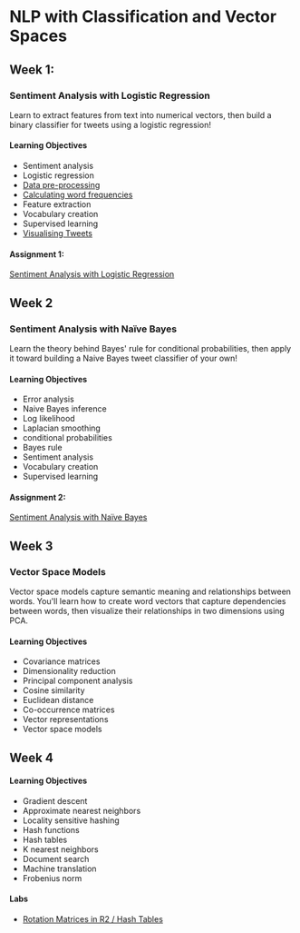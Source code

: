 # NLP with Classification and Vector Spaces

## Week 1: 

### Sentiment Analysis with Logistic Regression

Learn to extract features from text into numerical vectors, then build a binary classifier for tweets using a logistic regression!

#### Learning Objectives

* Sentiment analysis
* Logistic regression
* [Data pre-processing](Week%201/NLP_C1_W1_lecture_nb_01.ipynb)
* [Calculating word frequencies](Week%201/NLP_C1_W1_lecture_nb_02.ipynb)
* Feature extraction
* Vocabulary creation
* Supervised learning
* [Visualising Tweets](Week%201/NLP_C1_W1_lecture_nb_03.ipynb)

#### Assignment 1:

[Sentiment Analysis with Logistic Regression](Week%201/C1_W1_Assignment.ipynb)

## Week 2

### Sentiment Analysis with Naïve Bayes

Learn the theory behind Bayes' rule for conditional probabilities, then apply it toward building a Naive Bayes tweet classifier of your own!

#### Learning Objectives

* Error analysis
* Naive Bayes inference
* Log likelihood
* Laplacian smoothing
* conditional probabilities
* Bayes rule
* Sentiment analysis
* Vocabulary creation
* Supervised learning

#### Assignment 2:

[Sentiment Analysis with Naïve Bayes](https://github.com/vigneshv92/Natural-Language-Processing-Specialization/blob/master/Natural%20Language%20Processing%20with%20Classification%20and%20Vector%20Spaces/Week3/C1_W3_Assignment.ipynb)

## Week 3

### Vector Space Models

Vector space models capture semantic meaning and relationships between words. You'll learn how to create word vectors that capture dependencies between words, then visualize their relationships in two dimensions using PCA.

#### Learning Objectives

* Covariance matrices
* Dimensionality reduction
* Principal component analysis
* Cosine similarity
* Euclidean distance
* Co-occurrence matrices
* Vector representations
* Vector space models

## Week 4

#### Learning Objectives

* Gradient descent
* Approximate nearest neighbors
* Locality sensitive hashing
* Hash functions
* Hash tables
* K nearest neighbors
* Document search
* Machine translation
* Frobenius norm

#### Labs

* [Rotation Matrices in R2 / Hash Tables](https://github.com/vigneshv92/Natural-Language-Processing-Specialization/blob/master/Natural%20Language%20Processing%20with%20Classification%20and%20Vector%20Spaces/Week4/NLP_C1_W4_lecture_nb_01.ipynb)
